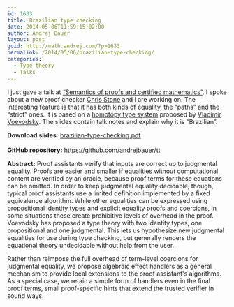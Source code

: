 ```yaml
---
id: 1633
title: Brazilian type checking
date: 2014-05-06T11:59:15+02:00
author: Andrej Bauer
layout: post
guid: http://math.andrej.com/?p=1633
permalink: /2014/05/06/brazilian-type-checking/
categories:
  - Type theory
  - Talks
---
```

I just gave a talk at [“Semantics of proofs and certified mathematics”](https://ihp2014.pps.univ-paris-diderot.fr/doku.php?id=workshop_1). I spoke about a new proof checker [Chris Stone](http://www.cs.hmc.edu/~stone/) and I are working on. The interesting feature is that it has both kinds of equality, the “paths” and the “strict” ones. It is based on a [homotopy type system](https://uf-ias-2012.wikispaces.com/file/view/HTS.pdf/410120566/HTS.pdf) proposed by [Vladimir Voevodsky](http://www.math.ias.edu/~vladimir/Site3/home.html). The slides contain talk notes and explain why it is “Brazilian”.

**Download slides:** [brazilian-type-checking.pdf  
](/wp-content/uploads/2014/05/brazilian-type-checking.pdf)  
**GitHub repository:** <https://github.com/andrejbauer/tt>

**Abstract:** Proof assistants verify that inputs are correct up to judgmental equality. Proofs are easier and smaller if equalities without computational content are verified by an oracle, because proof terms for these equations can be omitted. In order to keep judgmental equality decidable, though, typical proof assistants use a limited definition implemented by a fixed equivalence algorithm. While other equalities can be expressed using propositional identity types and explicit equality proofs and coercions, in some situations these create prohibitive levels of overhead in the proof.  
Voevodsky has proposed a type theory with two identity types, one propositional and one judgmental. This lets us hypothesize new judgmental equalities for use during type checking, but generally renders the equational theory undecidable without help from the user.

Rather than reimpose the full overhead of term-level coercions for judgmental equality, we propose algebraic effect handlers as a general mechanism to provide local extensions to the proof assistant's algorithms. As a special case, we retain a simple form of handlers even in the final proof terms, small proof-specific hints that extend the trusted verifier in sound ways.
